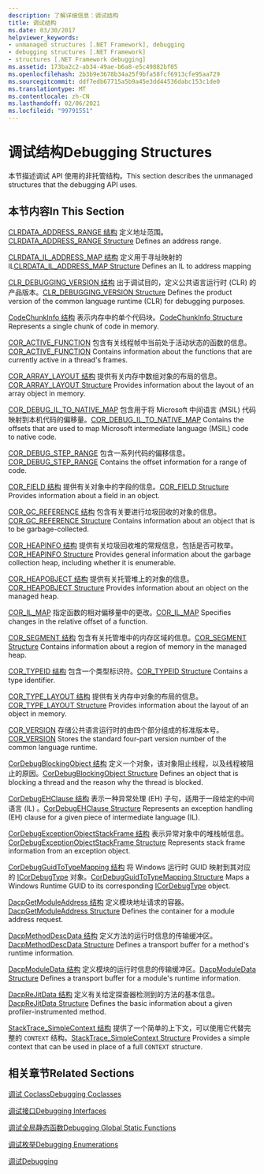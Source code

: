 ```yaml
---
description: 了解详细信息：调试结构
title: 调试结构
ms.date: 03/30/2017
helpviewer_keywords:
- unmanaged structures [.NET Framework], debugging
- debugging structures [.NET Framework]
- structures [.NET Framework debugging]
ms.assetid: 173ba2c2-ab34-49ae-b6a8-e5c49882bf05
ms.openlocfilehash: 2b3b9e3678b34a25f9bfa58fcf6913cfe95aa729
ms.sourcegitcommit: ddf7edb67715a5b9a45e3dd44536dabc153c1de0
ms.translationtype: MT
ms.contentlocale: zh-CN
ms.lasthandoff: 02/06/2021
ms.locfileid: "99791551"
---
```

# <a name="debugging-structures"></a><span data-ttu-id="e29c2-103">调试结构</span><span class="sxs-lookup"><span data-stu-id="e29c2-103">Debugging Structures</span></span>

<span data-ttu-id="e29c2-104">本节描述调试 API 使用的非托管结构。</span><span class="sxs-lookup"><span data-stu-id="e29c2-104">This section describes the unmanaged structures that the debugging API uses.</span></span>

## <a name="in-this-section"></a><span data-ttu-id="e29c2-105">本节内容</span><span class="sxs-lookup"><span data-stu-id="e29c2-105">In This Section</span></span>

 <span data-ttu-id="e29c2-106">[CLRDATA_ADDRESS_RANGE 结构](clrdata-address-range-structure.md) 定义地址范围。</span><span class="sxs-lookup"><span data-stu-id="e29c2-106">[CLRDATA_ADDRESS_RANGE Structure](clrdata-address-range-structure.md) Defines an address range.</span></span>

 <span data-ttu-id="e29c2-107">[CLRDATA_IL_ADDRESS_MAP 结构](clrdata-il-address-map-structure.md) 定义用于寻址映射的 IL</span><span class="sxs-lookup"><span data-stu-id="e29c2-107">[CLRDATA_IL_ADDRESS_MAP Structure](clrdata-il-address-map-structure.md) Defines an IL to address mapping</span></span>

 <span data-ttu-id="e29c2-108">[CLR_DEBUGGING_VERSION 结构](clr-debugging-version-structure.md) 出于调试目的，定义公共语言运行时 (CLR) 的产品版本。</span><span class="sxs-lookup"><span data-stu-id="e29c2-108">[CLR_DEBUGGING_VERSION Structure](clr-debugging-version-structure.md) Defines the product version of the common language runtime (CLR) for debugging purposes.</span></span>

 <span data-ttu-id="e29c2-109">[CodeChunkInfo 结构](codechunkinfo-structure.md) 表示内存中的单个代码块。</span><span class="sxs-lookup"><span data-stu-id="e29c2-109">[CodeChunkInfo Structure](codechunkinfo-structure.md) Represents a single chunk of code in memory.</span></span>

 <span data-ttu-id="e29c2-110">[COR_ACTIVE_FUNCTION](cor-active-function-structure.md) 包含有关线程帧中当前处于活动状态的函数的信息。</span><span class="sxs-lookup"><span data-stu-id="e29c2-110">[COR_ACTIVE_FUNCTION](cor-active-function-structure.md) Contains information about the functions that are currently active in a thread's frames.</span></span>

 <span data-ttu-id="e29c2-111">[COR_ARRAY_LAYOUT 结构](cor-array-layout-structure.md) 提供有关内存中数组对象的布局的信息。</span><span class="sxs-lookup"><span data-stu-id="e29c2-111">[COR_ARRAY_LAYOUT Structure](cor-array-layout-structure.md) Provides information about the layout of an array object in memory.</span></span>

 <span data-ttu-id="e29c2-112">[COR_DEBUG_IL_TO_NATIVE_MAP](cor-debug-il-to-native-map-structure.md) 包含用于将 Microsoft 中间语言 (MSIL) 代码映射到本机代码的偏移量。</span><span class="sxs-lookup"><span data-stu-id="e29c2-112">[COR_DEBUG_IL_TO_NATIVE_MAP](cor-debug-il-to-native-map-structure.md) Contains the offsets that are used to map Microsoft intermediate language (MSIL) code to native code.</span></span>

 <span data-ttu-id="e29c2-113">[COR_DEBUG_STEP_RANGE](cor-debug-step-range-structure.md) 包含一系列代码的偏移信息。</span><span class="sxs-lookup"><span data-stu-id="e29c2-113">[COR_DEBUG_STEP_RANGE](cor-debug-step-range-structure.md) Contains the offset information for a range of code.</span></span>

 <span data-ttu-id="e29c2-114">[COR_FIELD 结构](cor-field-structure.md) 提供有关对象中的字段的信息。</span><span class="sxs-lookup"><span data-stu-id="e29c2-114">[COR_FIELD Structure](cor-field-structure.md) Provides information about a field in an object.</span></span>

 <span data-ttu-id="e29c2-115">[COR_GC_REFERENCE 结构](cor-gc-reference-structure.md) 包含有关要进行垃圾回收的对象的信息。</span><span class="sxs-lookup"><span data-stu-id="e29c2-115">[COR_GC_REFERENCE Structure](cor-gc-reference-structure.md) Contains information about an object that is to be garbage-collected.</span></span>

 <span data-ttu-id="e29c2-116">[COR_HEAPINFO 结构](cor-heapinfo-structure.md) 提供有关垃圾回收堆的常规信息，包括是否可枚举。</span><span class="sxs-lookup"><span data-stu-id="e29c2-116">[COR_HEAPINFO Structure](cor-heapinfo-structure.md) Provides general information about the garbage collection heap, including whether it is enumerable.</span></span>

 <span data-ttu-id="e29c2-117">[COR_HEAPOBJECT 结构](cor-heapobject-structure.md) 提供有关托管堆上的对象的信息。</span><span class="sxs-lookup"><span data-stu-id="e29c2-117">[COR_HEAPOBJECT Structure](cor-heapobject-structure.md) Provides information about an object on the managed heap.</span></span>

 <span data-ttu-id="e29c2-118">[COR_IL_MAP](cor-il-map-structure.md) 指定函数的相对偏移量中的更改。</span><span class="sxs-lookup"><span data-stu-id="e29c2-118">[COR_IL_MAP](cor-il-map-structure.md) Specifies changes in the relative offset of a function.</span></span>

 <span data-ttu-id="e29c2-119">[COR_SEGMENT 结构](cor-segment-structure.md) 包含有关托管堆中的内存区域的信息。</span><span class="sxs-lookup"><span data-stu-id="e29c2-119">[COR_SEGMENT Structure](cor-segment-structure.md) Contains information about a region of memory in the managed heap.</span></span>

 <span data-ttu-id="e29c2-120">[COR_TYPEID 结构](cor-typeid-structure.md) 包含一个类型标识符。</span><span class="sxs-lookup"><span data-stu-id="e29c2-120">[COR_TYPEID Structure](cor-typeid-structure.md) Contains a type identifier.</span></span>

 <span data-ttu-id="e29c2-121">[COR_TYPE_LAYOUT 结构](cor-type-layout-structure.md) 提供有关内存中对象的布局的信息。</span><span class="sxs-lookup"><span data-stu-id="e29c2-121">[COR_TYPE_LAYOUT Structure](cor-type-layout-structure.md) Provides information about the layout of an object in memory.</span></span>

 <span data-ttu-id="e29c2-122">[COR_VERSION](cor-version-structure.md) 存储公共语言运行时的由四个部分组成的标准版本号。</span><span class="sxs-lookup"><span data-stu-id="e29c2-122">[COR_VERSION](cor-version-structure.md) Stores the standard four-part version number of the common language runtime.</span></span>

 <span data-ttu-id="e29c2-123">[CorDebugBlockingObject 结构](cordebugblockingobject-structure.md) 定义一个对象，该对象阻止线程，以及线程被阻止的原因。</span><span class="sxs-lookup"><span data-stu-id="e29c2-123">[CorDebugBlockingObject Structure](cordebugblockingobject-structure.md) Defines an object that is blocking a thread and the reason why the thread is blocked.</span></span>

 <span data-ttu-id="e29c2-124">[CorDebugEHClause 结构](cordebugehclause-structure.md) 表示一种异常处理 (EH) 子句，适用于一段给定的中间语言 (IL) 。</span><span class="sxs-lookup"><span data-stu-id="e29c2-124">[CorDebugEHClause Structure](cordebugehclause-structure.md) Represents an exception handling (EH) clause for a given piece of intermediate language (IL).</span></span>

 <span data-ttu-id="e29c2-125">[CorDebugExceptionObjectStackFrame 结构](cordebugexceptionobjectstackframe-structure.md) 表示异常对象中的堆栈帧信息。</span><span class="sxs-lookup"><span data-stu-id="e29c2-125">[CorDebugExceptionObjectStackFrame Structure](cordebugexceptionobjectstackframe-structure.md) Represents stack frame information from an exception object.</span></span>

 <span data-ttu-id="e29c2-126">[CorDebugGuidToTypeMapping 结构](cordebugguidtotypemapping-structure.md) 将 Windows 运行时 GUID 映射到其对应的 [ICorDebugType](icordebugtype-interface.md) 对象。</span><span class="sxs-lookup"><span data-stu-id="e29c2-126">[CorDebugGuidToTypeMapping Structure](cordebugguidtotypemapping-structure.md) Maps a Windows Runtime GUID to its corresponding [ICorDebugType](icordebugtype-interface.md) object.</span></span>

 <span data-ttu-id="e29c2-127">[DacpGetModuleAddress 结构](dacpgetmoduleaddress-structure.md) 定义模块地址请求的容器。</span><span class="sxs-lookup"><span data-stu-id="e29c2-127">[DacpGetModuleAddress Structure](dacpgetmoduleaddress-structure.md) Defines the container for a module address request.</span></span>

 <span data-ttu-id="e29c2-128">[DacpMethodDescData 结构](dacpmethoddescdata-structure.md) 定义方法的运行时信息的传输缓冲区。</span><span class="sxs-lookup"><span data-stu-id="e29c2-128">[DacpMethodDescData Structure](dacpmethoddescdata-structure.md) Defines a transport buffer for a method's runtime information.</span></span>

 <span data-ttu-id="e29c2-129">[DacpModuleData 结构](dacpmoduledata-structure.md) 定义模块的运行时信息的传输缓冲区。</span><span class="sxs-lookup"><span data-stu-id="e29c2-129">[DacpModuleData Structure](dacpmoduledata-structure.md) Defines a transport buffer for a module's runtime information.</span></span>

 <span data-ttu-id="e29c2-130">[DacpReJitData 结构](dacprejitdata-structure.md) 定义有关给定探查器检测到的方法的基本信息。</span><span class="sxs-lookup"><span data-stu-id="e29c2-130">[DacpReJitData Structure](dacprejitdata-structure.md) Defines the basic information about a given profiler-instrumented method.</span></span>

 <span data-ttu-id="e29c2-131">[StackTrace_SimpleContext 结构](stacktrace-simplecontext-structure.md) 提供了一个简单的上下文，可以使用它代替完整的 `CONTEXT` 结构。</span><span class="sxs-lookup"><span data-stu-id="e29c2-131">[StackTrace_SimpleContext Structure](stacktrace-simplecontext-structure.md) Provides a simple context that can be used in place of a full `CONTEXT` structure.</span></span>

## <a name="related-sections"></a><span data-ttu-id="e29c2-132">相关章节</span><span class="sxs-lookup"><span data-stu-id="e29c2-132">Related Sections</span></span>

 [<span data-ttu-id="e29c2-133">调试 Coclass</span><span class="sxs-lookup"><span data-stu-id="e29c2-133">Debugging Coclasses</span></span>](debugging-coclasses.md)

 [<span data-ttu-id="e29c2-134">调试接口</span><span class="sxs-lookup"><span data-stu-id="e29c2-134">Debugging Interfaces</span></span>](debugging-interfaces.md)

 [<span data-ttu-id="e29c2-135">调试全局静态函数</span><span class="sxs-lookup"><span data-stu-id="e29c2-135">Debugging Global Static Functions</span></span>](debugging-global-static-functions.md)

 [<span data-ttu-id="e29c2-136">调试枚举</span><span class="sxs-lookup"><span data-stu-id="e29c2-136">Debugging Enumerations</span></span>](debugging-enumerations.md)

 [<span data-ttu-id="e29c2-137">调试</span><span class="sxs-lookup"><span data-stu-id="e29c2-137">Debugging</span></span>](index.md)
